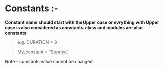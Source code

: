 # Constants :-

**Constant name should start with the Upper case or evrything with Upper case is also considered as constants.
class and modules are also constants**

> e.g. DURATION = 8

> My_constant = "Supriya"

Note - constants value cannot be changed 